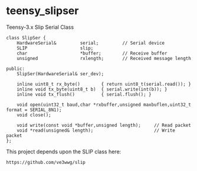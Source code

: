 teensy_slipser
==============

Teensy-3.x Slip Serial Class


    class SlipSer {
        HardwareSerial&         serial;         // Serial device
        SLIP                    slip;
        char                    *buffer;        // Receive buffer
        unsigned                rxlength;       // Received message length
        
    public:
        SlipSer(HardwareSerial& ser_dev);

        inline uint8_t rx_byte()        { return uint8_t(serial.read()); }
        inline void tx_byte(uint8_t b)  { serial.write(int(b)); }               
        inline void tx_flush()          { serial.flush(); }

        void open(uint32_t baud,char *rxbuffer,unsigned maxbuflen,uint32_t format = SERIAL_8N1);
        void close();

        void write(const void *buffer,unsigned length);     // Read packet
        void *read(unsigned& length);                       // Write packet
    };


This project depends upon the SLIP class here:

    https://github.com/ve3wwg/slip
